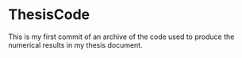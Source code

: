 # ThesisCode
This is my first commit of an archive of the code used to produce the numerical results in my thesis document. 
